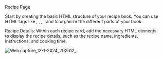 
Recipe Page


Start by creating the basic HTML structure of your recipe book. You can use HTML tags like , , , , and to organize the different parts of your book.


Recipe Details:
Within each recipe card, add the necessary HTML elements to display the recipe details, such as the recipe name, ingredients, instructions, and cooking time.

![Web capture_12-1-2024_202612_](https://github.com/samik1234/test123/assets/82882143/e602298b-e8f9-4be1-a736-a5b8d020aab3)







































